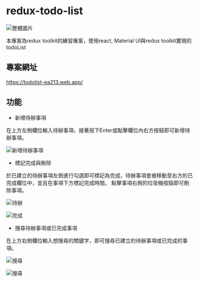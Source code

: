 # redux-todo-list
![整體圖片](https://user-images.githubusercontent.com/81345825/225248169-ed12dd47-63e7-434a-9d21-12041a04152b.png)

本專案為redux toolkit的練習專案，使用react, Material UI與redux toolkit實現的todoList

## 專案網址
https://todolist-ea213.web.app/

## 功能
* 新增待辦事項

在上方左側欄位輸入待辦事項，接著按下Enter或點擊欄位內右方按鈕即可新增待辦事項。

![新增待辦事項](https://user-images.githubusercontent.com/81345825/225254815-91407d19-2eba-42d0-8bbe-e5b9068e4d16.png)

* 標記完成與刪除

於已建立的待辦事項左側進行勾選即可標記為完成，待辦事項會被移動至右方的已完成欄位中，並且在事項下方標記完成時間。
點擊事項右側的垃圾桶按鈕即可刪除事項。

![待辦](https://user-images.githubusercontent.com/81345825/225256108-fe750f1c-b4cf-4cb8-854b-89c90df09749.png)

![完成](https://user-images.githubusercontent.com/81345825/225256119-f550f3e2-bd5e-476c-b1ca-723c5c3695d4.png)

* 搜尋待辦事項或已完成事項

在上方右側欄位輸入想搜尋的關鍵字，即可搜尋已建立的待辦事項或已完成的事項。

![搜尋](https://user-images.githubusercontent.com/81345825/225256421-7c2dd841-2e2a-44f3-aabd-e5ce51f841b7.png)

![搜尋](https://user-images.githubusercontent.com/81345825/225256441-7dc5132e-0332-4e46-8153-0b32d056d01c.png)

